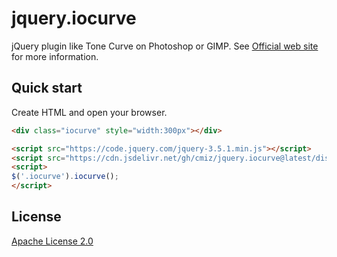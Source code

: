# jquery.iocurve

jQuery plugin like Tone Curve on Photoshop or GIMP.
See [Official web site](http://cmz.php.xdomain.jp/jquery.iocurve/) for more information.

## Quick start

Create HTML and open your browser.
```html
<div class="iocurve" style="width:300px"></div>

<script src="https://code.jquery.com/jquery-3.5.1.min.js"></script>
<script src="https://cdn.jsdelivr.net/gh/cmiz/jquery.iocurve@latest/dist/jquery.iocurve.min.js"></script>
<script>
$('.iocurve').iocurve();
</script>
```

## License
[Apache License 2.0](https://www.apache.org/licenses/LICENSE-2.0)

